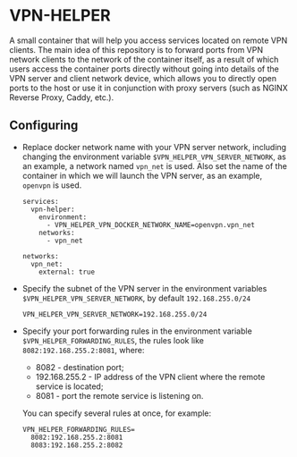 # VPN-HELPER

A small container that will help you access services located on remote
VPN clients. The main idea of this repository is to forward ports from
VPN network clients to the network of the container itself, as a result
of which users access the container ports directly without going into
details of the VPN server and client network device, which allows you
to directly open ports to the host or use it in conjunction with proxy
servers (such as NGINX Reverse Proxy, Caddy, etc.).

## Configuring

* Replace docker network name with your VPN server network, including
  changing the environment variable `$VPN_HELPER_VPN_SERVER_NETWORK`,
  as an example, a network named `vpn_net` is used. Also set the name
  of the container in which we will launch the VPN server, as an
  example, `openvpn` is used.

  ```
  services:
    vpn-helper:
      environment:
        - VPN_HELPER_VPN_DOCKER_NETWORK_NAME=openvpn.vpn_net
      networks:
        - vpn_net
  
  networks:
    vpn_net:
      external: true
  ```
* Specify the subnet of the VPN server in the environment variables
  `$VPN_HELPER_VPN_SERVER_NETWORK`, by default `192.168.255.0/24`

  ```
  VPN_HELPER_VPN_SERVER_NETWORK=192.168.255.0/24
  ```

* Specify your port forwarding rules in the environment variable
  `$VPN_HELPER_FORWARDING_RULES`, the rules look like
  `8082:192.168.255.2:8081`, where:
  * 8082 - destination port;
  * 192.168.255.2 - IP address of the VPN client where the remote
    service is located; 
  * 8081 - port the remote service is listening on.
  
  You can specify several rules at once, for example:
  ```
  VPN_HELPER_FORWARDING_RULES=
    8082:192.168.255.2:8081
    8083:192.168.255.2:8082
  ```
